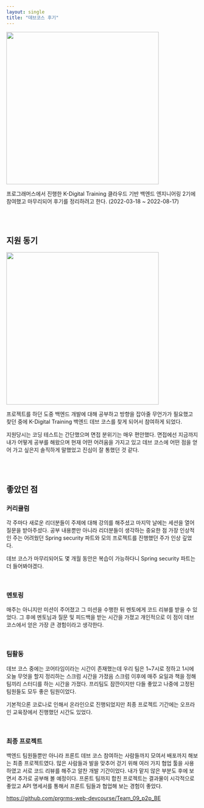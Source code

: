 ```yaml
---
layout: single
title: "데브코스 후기"
---
```


<!-- kdt 사진 -->
<img src= "https://user-images.githubusercontent.com/58356031/185875912-7f7aa502-8166-4d9b-9cd9-7e61d8eff68c.png" width="400">
<br/>

프로그래머스에서 진행한 K-Digital Training 클라우드 기반 백엔드 엔지니어링 2기에 참여했고 마무리되어 후기를 정리하려고 한다.
(2022-03-18 ~ 2022-08-17)

<br/><br/>

## 지원 동기

<img src= "https://user-images.githubusercontent.com/58356031/185876235-501d25e7-0f6e-4d48-a1ab-6e90b6a3618c.png" width="400">
<!-- 여기 합격 사진 -->

<br/>

프로젝트를 하던 도중 백엔드 개발에 대해 공부하고 방향을 잡아줄 무언가가 필요했고 찾던 중에 
K-Digital Training 백엔드 데브 코스를 찾게 되어서 참여하게 되었다.

지원당시는 코딩 테스트는 간단했으며 면접 분위기는 매우 편안했다.
면접에선 지금까지 내가 어떻게 공부를 해왔으며 현재 어떤 어려움을 가지고 있고 데브 코스에 어떤 점을 얻어 가고 싶은지 솔직하게 말했었고 진심이 잘 통했던 것 같다.

<br/><br/>

## 좋았던 점

### 커리큘럼
각 주마다 새로운 리더분들이 주제에 대해 강의를 해주셨고 마지막 날에는 세션을 열어 질문을 받아주셨다.
공부 내용뿐만 아니라 리더분들이 생각하는 중요한 점 
가장 인상적인 주는 어려웠던 Spring security 파트와 모의 프로젝트를 진행했던 주가 인상 깊었다.

데브 코스가 마무리되어도 몇 개월 동안은 복습이 가능하다니 Spring security 파트는 더 들어봐야겠다.

<br/>

### 멘토링
매주는 아니지만 미션이 주어졌고 그 미션을 수행한 뒤 멘토에게 코드 리뷰를 받을 수 있었다.
그 후에 멘토님과 질문 및 피드백을 받는 시간을 가졌고 개인적으로 이 점이 데브 코스에서 얻은 가장 큰 경험이라고 생각한다.

<br/>

### 팀활동
데브 코스 중에는 코어타임이라는 시간이 존재했는데 우리 팀은 1~7시로 정하고 1시에
오늘 무엇을 할지 정리하는 스크럼 시간을 가졌음 스크럼 이후에 매주 요일과 책을 정해 팀끼리 스터디를 하는 시간을 가졌다.
프리팀도 잠깐이지만 다들 좋았고 나중에 고정된 팀원들도 모두 좋은 팀원이었다.

기본적으론 코로나로 인해서 온라인으로 진행되었지만 최종 프로젝트 기간에는 오프라인 교육장에서 진행했던 시간도 있었다. 

<br/>

### 최종 프로젝트
백엔드 팀원들뿐만 아니라 프론트 데브 코스 참여하는 사람들까지 모여서 배포까지 해보는 최종 프로젝트였다.
많은 사람들과 발을 맞추어 걷기 위해 여러 가지 협업 툴을 사용하였고 서로 코드 리뷰를 해주고 알찬 개발 기간이었다.
내가 맡지 않은 부분도 후에 보면서 추가로 공부해 볼 예정이다.
프론트 팀까지 합친 프로젝트는 결과물이 시각적으로 좋았고 API 명세서를 통해서 프론트 팀들과 협업해 보는 경험이 좋았다.

https://github.com/prgrms-web-devcourse/Team_09_p2p_BE
<br/>
